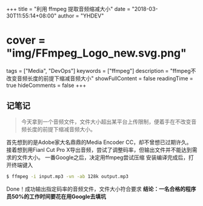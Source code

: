 +++
title = "利用 ffmpeg 提取音频缩减大小"
date = "2018-03-30T11:55:14+08:00"
author = "YHDEV"
# cover = "img/FFmpeg_Logo_new.svg.png"
tags = ["Media", "DevOps"]
keywords = ["ffmpeg"]
description = "ffmpeg不改变音频长度的前提下缩减音频大小"
showFullContent = false
readingTime = true
hideComments = false
+++

## 记笔记
> 今天拿到一个音频文件，文件大小超出某平台上传限制，便着手在不改变音频长度的前提下缩减音频大小。

首先想到的是Adobe家大名鼎鼎的Media Encoder CC，却不曾想已过期许久。
接着想到用Fianl Cut Pro X导出音频，尝试了调整码率，但输出文件并不能达到需求的文件大小。
一番Google之后，决定用ffmpeg尝试压缩
安装编译完成后，打开终端键入
```bash
$ ffmpeg -i input.mp3 -vn -ab 128k output.mp3
```
Done！成功输出指定码率的音频文件，文件大小符合要求
**结论：一名合格的程序员50%的工作时间要花在用Google去填坑**
